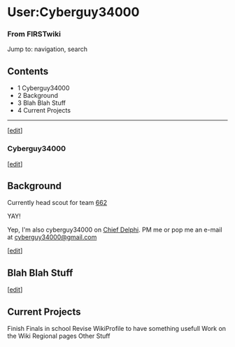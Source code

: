 # User:Cyberguy34000

### From FIRSTwiki

Jump to: navigation, search

## Contents

  * 1 Cyberguy34000
  * 2 Background
  * 3 Blah Blah Stuff
  * 4 Current Projects  
---  
  
[[edit](/index.php?title=User:Cyberguy34000&action=edit&section=1 "Edit
section: Cyberguy34000" )]

### Cyberguy34000

[[edit](/index.php?title=User:Cyberguy34000&action=edit&section=2 "Edit
section: Background" )]

## Background

Currently head scout for team [662](662 "662" )

YAY!

Yep, I'm also cyberguy34000 on [Chief Delphi](http://www.ChiefDelphi.com
"http://www.ChiefDelphi.com" ). PM me or pop me an e-mail at
cyberguy34000@gmail.com

[[edit](/index.php?title=User:Cyberguy34000&action=edit&section=3 "Edit
section: Blah Blah Stuff" )]

## Blah Blah Stuff

[[edit](/index.php?title=User:Cyberguy34000&action=edit&section=4 "Edit
section: Current Projects" )]

## Current Projects

Finish Finals in school Revise WikiProfile to have something usefull Work on
the Wiki Regional pages Other Stuff

